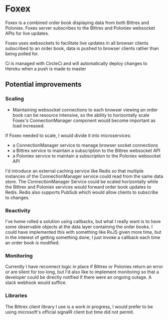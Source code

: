 # Foxex
Foxex is a combined order book displaying data from both Bittrex and Poloniex. Foxex server subscribes to the Bittrex and Poloniex websocket APIs for live updates.

Foxex uses websockets to facilitate live updates in all browser clients subscribed to an order book, data is pushed to browser clients rather than being polled for.

Ci is managed with CircleCi and will automatically deploy changes to Heroku when a push is made to master

## Potential improvements

### Scaling
- Maintaining websocket connections to each browser viewing an order book can be resource intensive, so the ability to horizontally scale Foxex's ConnectionManager component would become important as load increased. 

If Foxex needed to scale, I would divide it into microservices: 
- a ConnectionManager service to manage browser socket connections
- a Bittrex service to maintain a subscription to the Bittrex websocket API
- a Poloniex service to maintain a subscription to the Poloniex websocket API

I'd introduce an external caching service like Redis so that multiple instances of the ConnectionManager service could read from the same data store. The ConnectionManager Service could be scaled horizontally while the Bittrex and Poloniex services would forward order book updates to Redis. Redis also supports PubSub which would allow clients to subscribe to changes.

### Reactivity
I've home rolled a solution using callbacks, but what I really want is to have some observable objects at the data layer containing the order books. I could have implemented this with something like RxJS given more time, but in the interest of getting something done, I just invoke a callback each time an order book is modified.

### Monitoring
Currently I have reconnect logic in place if Bittrex or Poloniex return an error or are silent for too long, but I'd also like to implement monitoring so that a developer could be directly notified if there were an ongoing outage. A slack webhook would suffice.

### Libraries
The Bittrex client library I use is a work in progress, I would prefer to be using microsoft's official signalR client but time did not permit.